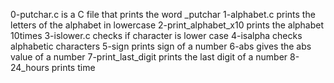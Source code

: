 0-putchar.c is a C file that prints the word _putchar
1-alphabet.c prints the letters of the alphabet in lowercase
2-print_alphabet_x10 prints the alphabet 10times
3-islower.c checks if character is lower case
4-isalpha checks alphabetic characters
5-sign prints sign of a number
6-abs gives the abs value of a number
7-print_last_digit prints the last digit of a number
8-24_hours prints time
